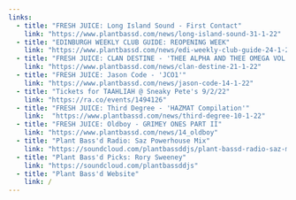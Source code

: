 ```yaml
---
links:
  - title: "FRESH JUICE: Long Island Sound - First Contact"
    link: "https://www.plantbassd.com/news/long-island-sound-31-1-22"
  - title: "EDINBURGH WEEKLY CLUB GUIDE: REOPENING WEEK"
    link: "https://www.plantbassd.com/news/edi-weekly-club-guide-24-1-22"
  - title: "FRESH JUICE: CLAN DESTINE - 'THEE ALPHA AND THEE OMEGA VOL. IX'"
    link: "https://www.plantbassd.com/news/clan-destine-21-1-22"
  - title: "FRESH JUICE: Jason Code - 'JCO1'"
    link: "https://www.plantbassd.com/news/jason-code-14-1-22"
  - title: "Tickets for TAAHLIAH @ Sneaky Pete's 9/2/22"
    link: "https://ra.co/events/1494126"
  - title: "FRESH JUICE: Third Degree - 'HAZMAT Compilation'"
    link:  "https://www.plantbassd.com/news/third-degree-10-1-22"
  - title: "FRESH JUICE: Oldboy - GRIMEY ONES PART II"
    link: "https://www.plantbassd.com/news/14_oldboy"
  - title: "Plant Bass'd Radio: Saz Powerhouse Mix"
    link: "https://soundcloud.com/plantbassddjs/plant-bassd-radio-saz-mix"
  - title: "Plant Bass'd Picks: Rory Sweeney"
    link: "https://soundcloud.com/plantbassddjs"
  - title: "Plant Bass'd Website"
    link: /
---
```

